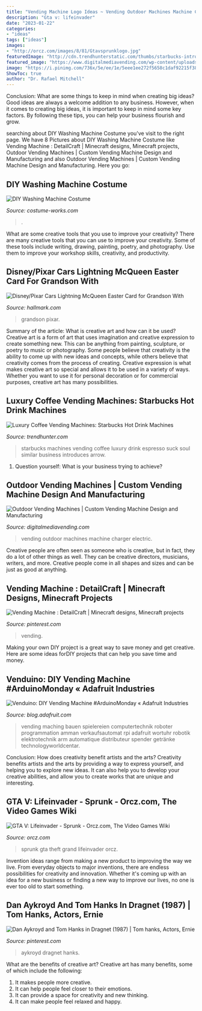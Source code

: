 ```yaml
---
title: "Vending Machine Logo Ideas ~ Vending Outdoor Machines Machine Charger Electric"
description: "Gta v: lifeinvader"
date: "2023-01-22"
categories:
- "ideas"
tags: ["ideas"]
images:
- "http://orcz.com/images/8/81/Gtavsprunklogo.jpg"
featuredImage: "http://cdn.trendhunterstatic.com/thumbs/starbucks-introduces-hot-drink-machines.jpeg"
featured_image: "https://www.digitalmediavending.com/wp-content/uploads/2017/12/waterproof-slide4.jpg"
image: "https://i.pinimg.com/736x/5e/ee/1e/5eee1ee272f5658c1daf92215f388b17.jpg"
ShowToc: true
author: "Dr. Rafael Mitchell"
---
```



Conclusion: What are some things to keep in mind when creating big ideas?
Good ideas are always a welcome addition to any business. However, when it comes to creating big ideas, it is important to keep in mind some key factors. By following these tips, you can help your business flourish and grow.

	

		
searching about DIY Washing Machine Costume you've visit to the right page. We have 8 Pictures about DIY Washing Machine Costume like Vending Machine : DetailCraft | Minecraft designs, Minecraft projects, Outdoor Vending Machines | Custom Vending Machine Design and Manufacturing and also Outdoor Vending Machines | Custom Vending Machine Design and Manufacturing. Here you go:
		
    
## DIY Washing Machine Costume

<img loading=lazy src="https://photos.costume-works.com/full/washing_machine.jpg" onerror="this.onerror=null;this.src='https://tse2.mm.bing.net/th?id=OIP.6ht1fpcY8hxD8fBAIRt9PQHaLE&amp;pid=15.1';" alt="DIY Washing Machine Costume">

_Source: costume-works.com_

>. 

	

What are some creative tools that you use to improve your creativity?
There are many creative tools that you can use to improve your creativity. Some of these tools include writing, drawing, painting, poetry, and photography. Use them to improve your workshop skills, creativity, and productivity.

    
## Disney/Pixar Cars Lightning McQueen Easter Card For Grandson With

<img loading=lazy src="https://www.hallmark.com/dw/image/v2/AALB_PRD/on/demandware.static/-/Sites-hallmark-master/default/dwe2020e6d/images/finished-goods/Cars-Lightning-McQueen-Grandson-Easter-Card-With-Stickers_429EKD2643_04.jpg?sw=1200&amp;sh=1200&amp;sm=fit" onerror="this.onerror=null;this.src='https://tse1.mm.bing.net/th?id=OIP.F3_Q8TlKA_2Osz1Wp0XofgHaHa&amp;pid=15.1';" alt="Disney/Pixar Cars Lightning McQueen Easter Card for Grandson With">

_Source: hallmark.com_

>grandson pixar. 

	

Summary of the article: What is creative art and how can it be used?
Creative art is a form of art that uses imagination and creative expression to create something new. This can be anything from painting, sculpture, or poetry to music or photography. Some people believe that creativity is the ability to come up with new ideas and concepts, while others believe that creativity comes from the process of creating. Creative expression is what makes creative art so special and allows it to be used in a variety of ways. Whether you want to use it for personal decoration or for commercial purposes, creative art has many possibilities.

    
## Luxury Coffee Vending Machines: Starbucks Hot Drink Machines

<img loading=lazy src="http://cdn.trendhunterstatic.com/thumbs/starbucks-introduces-hot-drink-machines.jpeg" onerror="this.onerror=null;this.src='https://tse3.mm.bing.net/th?id=OIP.fSUSfVafEyQ1ZcbvZ7JK8gHaNf&amp;pid=15.1';" alt="Luxury Coffee Vending Machines: Starbucks Hot Drink Machines">

_Source: trendhunter.com_

>starbucks machines vending coffee luxury drink espresso suck soul similar business introduces arrow. 

	

1. Question yourself: What is your business trying to achieve? 

    
## Outdoor Vending Machines | Custom Vending Machine Design And Manufacturing

<img loading=lazy src="https://www.digitalmediavending.com/wp-content/uploads/2017/12/waterproof-slide4.jpg" onerror="this.onerror=null;this.src='https://tse2.mm.bing.net/th?id=OIP.6k-M-QjEoP2iQplOTrIVqgHaEQ&amp;pid=15.1';" alt="Outdoor Vending Machines | Custom Vending Machine Design and Manufacturing">

_Source: digitalmediavending.com_

>vending outdoor machines machine charger electric. 

	

Creative people are often seen as someone who is creative, but in fact, they do a lot of other things as well. They can be creative directors, musicians, writers, and more. Creative people come in all shapes and sizes and can be just as good at anything.

    
## Vending Machine : DetailCraft | Minecraft Designs, Minecraft Projects

<img loading=lazy src="https://i.pinimg.com/736x/5e/ee/1e/5eee1ee272f5658c1daf92215f388b17.jpg" onerror="this.onerror=null;this.src='https://tse3.mm.bing.net/th?id=OIP.v3HklSt_5sdb6Z9ibxVv9QHaEE&amp;pid=15.1';" alt="Vending Machine : DetailCraft | Minecraft designs, Minecraft projects">

_Source: pinterest.com_

>vending. 

	

Making your own DIY project is a great way to save money and get creative. Here are some ideas forDIY projects that can help you save time and money.

    
## Venduino: DIY Vending Machine #ArduinoMonday « Adafruit Industries

<img loading=lazy src="https://cdn-blog.adafruit.com/uploads/2016/07/venduino-diy-vending-machine-ard.jpg" onerror="this.onerror=null;this.src='https://tse1.mm.bing.net/th?id=OIP.Vb1Sc9IbYNgVtEUvmdJcYgHaH4&amp;pid=15.1';" alt="Venduino: DIY Vending Machine #ArduinoMonday « Adafruit Industries">

_Source: blog.adafruit.com_

>vending maching bauen spielereien computertechnik roboter programmation amman verkaufsautomat rpi adafruit wortuhr robotik elektrotechnik arm automatique distributeur spender getränke technologyworldcentar. 

	

Conclusion: How does creativity benefit artists and the arts?
Creativity benefits artists and the arts by providing a way to express yourself, and helping you to explore new ideas. It can also help you to develop your creative abilities, and allow you to create works that are unique and interesting.

    
## GTA V: Lifeinvader - Sprunk - Orcz.com, The Video Games Wiki

<img loading=lazy src="http://orcz.com/images/8/81/Gtavsprunklogo.jpg" onerror="this.onerror=null;this.src='https://tse3.mm.bing.net/th?id=OIP.xjpM9PJrC9DR0CF6nMpnpwAAAA&amp;pid=15.1';" alt="GTA V: Lifeinvader - Sprunk - Orcz.com, The Video Games Wiki">

_Source: orcz.com_

>sprunk gta theft grand lifeinvader orcz. 

	

Invention ideas range from making a new product to improving the way we live. From everyday objects to major inventions, there are endless possibilities for creativity and innovation. Whether it's coming up with an idea for a new business or finding a new way to improve our lives, no one is ever too old to start something.

    
## Dan Aykroyd And Tom Hanks In Dragnet (1987) | Tom Hanks, Actors, Ernie

<img loading=lazy src="https://i.pinimg.com/736x/82/ba/8b/82ba8b6ef0386df693c6654bb2814d3e.jpg" onerror="this.onerror=null;this.src='https://tse2.mm.bing.net/th?id=OIP.QIa9dJ326C5ALXOq5PnWVQHaLH&amp;pid=15.1';" alt="Dan Aykroyd and Tom Hanks in Dragnet (1987) | Tom hanks, Actors, Ernie">

_Source: pinterest.com_

>aykroyd dragnet hanks. 

	

What are the benefits of creative art?
Creative art has many benefits, some of which include the following: 
1. It makes people more creative.
2. It can help people feel closer to their emotions.
3. It can provide a space for creativity and new thinking.
4. It can make people feel relaxed and happy.

